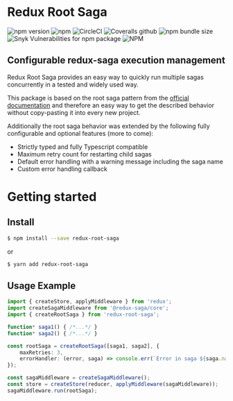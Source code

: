 # Redux Root Saga

![npm version](https://img.shields.io/npm/v/redux-root-saga)
![npm](https://img.shields.io/npm/dm/redux-root-saga)
![CircleCI](https://img.shields.io/circleci/build/github/MichaelHettmer/redux-root-saga)
![Coveralls github](https://img.shields.io/coveralls/github/MichaelHettmer/redux-root-saga)
![npm bundle size](https://img.shields.io/bundlephobia/min/redux-root-saga)
![Snyk Vulnerabilities for npm package](https://img.shields.io/snyk/vulnerabilities/npm/redux-root-saga)
![NPM](https://img.shields.io/npm/l/redux-root-saga)

## Configurable redux-saga execution management

Redux Root Saga provides an easy way to quickly run multiple sagas concurrently in a tested and widely used way.

This package is based on the root saga pattern from the [official documentation](https://redux-saga.js.org/docs/advanced/RootSaga.html) and therefore an easy way to get the described behavior without copy-pasting it into every new project.

Additionally the root saga behavior was extended by the following fully configurable and optional features (more to come):

* Strictly typed and fully Typescript compatible
* Maximum retry count for restarting child sagas
* Default error handling with a warning message including the saga name
* Custom error handling callback

# Getting started

## Install

```sh
$ npm install --save redux-root-saga
```
or

```sh
$ yarn add redux-root-saga
```

## Usage Example

``` typescript
import { createStore, applyMiddleware } from 'redux';
import createSagaMiddleware from '@redux-saga/core';
import { createRootSaga } from 'redux-root-saga';

function* saga1() { /*...*/ }
function* saga2() { /*...*/ }

const rootSaga = createRootSaga([saga1, saga2], {
    maxRetries: 3,
    errorHandler: (error, saga) => console.err(`Error in saga ${saga.name}: ${error}`);
});

const sagaMiddleware = createSagaMiddleware();
const store = createStore(reducer, applyMiddleware(sagaMiddleware));
sagaMiddleware.run(rootSaga);
```

